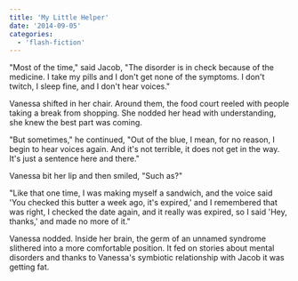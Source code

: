```yaml
---
title: 'My Little Helper'
date: '2014-09-05'
categories:
  - 'flash-fiction'
---
```


"Most of the time," said Jacob, "The disorder is in check because of the
medicine. I take my pills and I don't get none of the symptoms. I don't twitch,
I sleep fine, and I don't hear voices."

<!-- truncate -->

Vanessa shifted in her chair. Around them, the food court reeled with people
taking a break from shopping. She nodded her head with understanding, she knew
the best part was coming.

"But sometimes," he continued, "Out of the blue, I mean, for no reason, I begin
to hear voices again. And it's not terrible, it does not get in the way. It's
just a sentence here and there."

Vanessa bit her lip and then smiled, "Such as?"

"Like that one time, I was making myself a sandwich, and the voice said 'You
checked this butter a week ago, it's expired,' and I remembered that was right,
I checked the date again, and it really was expired, so I said 'Hey, thanks,'
and made no more of it."

Vanessa nodded. Inside her brain, the germ of an unnamed syndrome slithered into
a more comfortable position. It fed on stories about mental disorders and thanks
to Vanessa's symbiotic relationship with Jacob it was getting fat.
